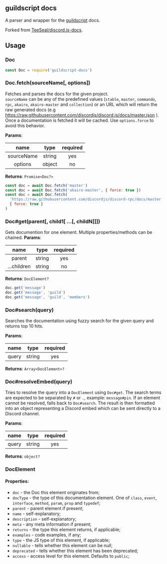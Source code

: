 ## guildscript docs

A parser and wrapper for the [guildscript](https://github.com/guildscript/guildscript) docs.

Forked from [TeeSeal/discord.js-docs](https://github.com/TeeSeal/discord.js-docs).

## Usage

### Doc

```js
const Doc = require('guildscript-docs')
```

### Doc.fetch(sourceName[, options])
Fetches and parses the docs for the given project.\
`sourceName` can be any of the predefined values (`stable`, `master`, `commando`, `rpc`, `akairo`, `akairo-master` and `collection`)
or an URL which will return the raw generated docs (e.g https://raw.githubusercontent.com/discordjs/discord.js/docs/master.json ).\
Once a documentation is fetched it will be cached. Use `options.force` to avoid this behavior.

**Params**:

|name       |type  |required|
|:---------:|:----:|:------:|
|sourceName |string|yes     |
|options    |object|no      |

**Returns**: `Promise<Doc?>`

```js
const doc = await Doc.fetch('master')
const doc = await Doc.fetch('akairo-master', { force: true })
const doc = await Doc.fetch(
  'https://raw.githubusercontent.com/discordjs/discord-rpc/docs/master.json',
  { force: true }
)
```

### Doc#get(parent[, child1[ ...[, childN]]])
Gets documention for one element. Multiple properties/methods can be chained.
**Params**:

|name       |type  |required|
|:---------:|:----:|:------:|
|parent     |string|yes     |
|...children|string|no      |

**Returns**: `DocElement?`

```js
doc.get('message')
doc.get('message', 'guild')
doc.get('message', 'guild', 'members')
```

### Doc#search(query)
Searches the documentation using fuzzy search for the given query and returns top 10 hits.

**Params**:

|name   |type  |required|
|:-----:|:----:|:------:|
|query  |string|yes     |

**Returns**: `Array<DocElement>?`

### Doc#resolveEmbed(query)
Tries to resolve the query into a `DocElement` using `Doc#get`. The search terms are expected to be separated by `#` or `.`, example: `message#pin`. If an element cannot be resolved, falls back to `Doc#search`. The result is then formatted into an object representing a Discord embed which can be sent directly to a Discord channel.

**Params**:

|name   |type  |required|
|:-----:|:----:|:------:|
|query  |string|yes     |

**Returns**: `object?`

### DocElement
#### Properties:
- `doc` - the Doc this element originates from;
- `docType` - the type of this documentation element. One of `class`, `event`, `interface`, `method`, `param`, `prop` and `typedef`;
- `parent` - parent element if present;
- `name` - self-explanatory;
- `description` - self-explanatory;
- `meta` - any meta information if present;
- `returns` - the type this element returns, if applicable;
- `examples` - code examples, if any;
- `type` - the JS type of this element, if applicable;
- `nullable` - tells whether this element can be null;
- `deprecated` - tells whether this element has been deprecated;
- `access` - access level for this element. Defaults to `public`;








